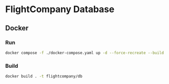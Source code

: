 # FlightCompany Database

## Docker

### Run

```sh
docker compose -f ./docker-compose.yaml up -d --force-recreate --build
```

### Build

```sh
docker build . -t flightcompany/db
```
